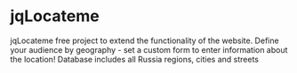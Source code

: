 jqLocateme
==========
jqLocateme free project to extend the functionality of the website.
Define your audience by geography - set a custom form to enter information about the location!
Database includes all Russia regions, cities and streets
